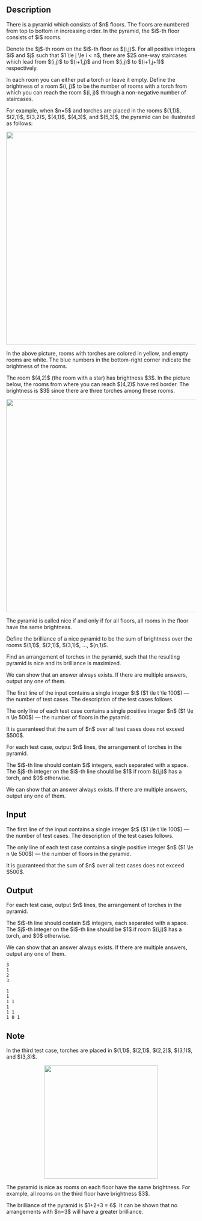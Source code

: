 ## Description

<div><p>There is a pyramid which consists of $n$ floors. The floors are numbered from top to bottom in increasing order. In the pyramid, the $i$-th floor consists of $i$ rooms.</p><p>Denote the $j$-th room on the $i$-th floor as $(i,j)$. For all positive integers $i$ and $j$ such that $1 \le j \le i &lt; n$, there are $2$ <span class="tex-font-style-bf">one-way</span> staircases which lead from $(i,j)$ to $(i+1,j)$ and from $(i,j)$ to $(i+1,j+1)$ respectively.</p><p>In each room you can either put a torch or leave it empty. Define the <span class="tex-font-style-it">brightness</span> of a room $(i, j)$ to be the number of rooms with a torch from which you can reach the room $(i, j)$ through a non-negative number of staircases.</p><p>For example, when $n=5$ and torches are placed in the rooms $(1,1)$, $(2,1)$, $(3,2)$, $(4,1)$, $(4,3)$, and $(5,3)$, the pyramid can be illustrated as follows:</p><center> <img class="tex-graphics" src="file://YM70Lnke.png" style="max-width: 100.0%;max-height: 100.0%;" width="567px"> </center><p>In the above picture, rooms with torches are colored in yellow, and empty rooms are white. The blue numbers in the bottom-right corner indicate the brightness of the rooms.</p><p>The room $(4,2)$ (the room with a star) has brightness $3$. In the picture below, the rooms from where you can reach $(4,2)$ have red border. The brightness is $3$ since there are three torches among these rooms.</p><center> <img class="tex-graphics" src="file://FuANOCS9.png" style="max-width: 100.0%;max-height: 100.0%;" width="567px"> </center><p>The pyramid is called <span class="tex-font-style-it">nice</span> if and only if for all floors, all rooms in the floor have the same brightness.</p><p>Define the <span class="tex-font-style-it">brilliance</span> of a nice pyramid to be the sum of brightness over the rooms $(1,1)$, $(2,1)$, $(3,1)$, ..., $(n,1)$.</p><p>Find an arrangement of torches in the pyramid, such that the resulting pyramid is nice and its brilliance is maximized.</p><p>We can show that an answer always exists. If there are multiple answers, output any one of them.</p></div><div class="input-specification"><p>The first line of the input contains a single integer $t$ ($1 \le t \le 100$)&nbsp;— the number of test cases. The description of the test cases follows.</p><p>The only line of each test case contains a single positive integer $n$ ($1 \le n \le 500$)&nbsp;— the number of floors in the pyramid.</p><p>It is guaranteed that the sum of $n$ over all test cases does not exceed $500$.</p></div><div class="output-specification"><p>For each test case, output $n$ lines, the arrangement of torches in the pyramid.</p><p>The $i$-th line should contain $i$ integers, each separated with a space. The $j$-th integer on the $i$-th line should be $1$ if room $(i,j)$ has a torch, and $0$ otherwise.</p><p>We can show that an answer always exists. If there are multiple answers, output any one of them.</p></div>

## Input

<p>The first line of the input contains a single integer $t$ ($1 \le t \le 100$)&nbsp;— the number of test cases. The description of the test cases follows.</p><p>The only line of each test case contains a single positive integer $n$ ($1 \le n \le 500$)&nbsp;— the number of floors in the pyramid.</p><p>It is guaranteed that the sum of $n$ over all test cases does not exceed $500$.</p>

## Output

<p>For each test case, output $n$ lines, the arrangement of torches in the pyramid.</p><p>The $i$-th line should contain $i$ integers, each separated with a space. The $j$-th integer on the $i$-th line should be $1$ if room $(i,j)$ has a torch, and $0$ otherwise.</p><p>We can show that an answer always exists. If there are multiple answers, output any one of them.</p>





```input1|2,4
3
1
2
3
```




```output1
1 
1 
1 1 
1 
1 1 
1 0 1
```



## Note

<p>In the third test case, torches are placed in $(1,1)$, $(2,1)$, $(2,2)$, $(3,1)$, and $(3,3)$.</p><center> <img class="tex-graphics" src="file://GBWwumYM.png" style="max-width: 100.0%;max-height: 100.0%;" width="302px"> </center><p>The pyramid is nice as rooms on each floor have the same brightness. For example, all rooms on the third floor have brightness $3$.</p><p>The brilliance of the pyramid is $1+2+3 = 6$. It can be shown that no arrangements with $n=3$ will have a greater brilliance.</p>
